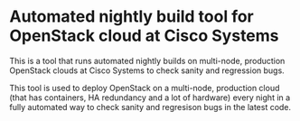 Automated nightly build tool for OpenStack cloud at Cisco Systems
=================================================================

This is a tool that runs automated nightly builds on multi-node,
production OpenStack clouds at Cisco Systems to check sanity and
regression bugs.

This tool is used to deploy OpenStack on a multi-node, production
cloud (that has containers, HA redundancy and a lot of hardware)
every night in a fully automated way to check sanity and regresison
bugs in the latest code.
